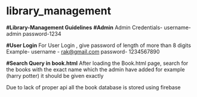# library_management
**#Library-Management Guidelines**
**#Admin**
Admin Credentials- username-admin password-1234

**#User Login**
For User Login , give password of length of more than 8 digits Example- username - rak@gmail.com password- 1234567890

**#Search Query in book.html**
After loading the Book.html page, search for the books with the exact name which the admin have added for example (harry potter) it should be given exactly

Due to lack of proper api all the book database is stored using firebase
